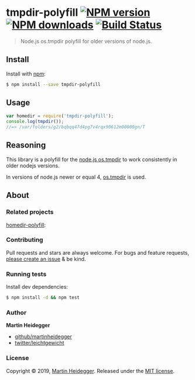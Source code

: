 # tmpdir-polyfill [![NPM version](https://img.shields.io/npm/v/tmpdir-polyfill.svg?style=flat)](https://www.npmjs.com/package/tmpdir-polyfill) [![NPM downloads](https://img.shields.io/npm/dm/tmpdir-polyfill.svg?style=flat)](https://npmjs.org/package/tmpdir-polyfill) [![Build Status](https://img.shields.io/travis/martinheidegger/homedir-polyfill.svg?style=flat&label=Travis)](https://travis-ci.org/martinheidegger/tmpdir-polyfill)

> Node.js os.tmpdir polyfill for older versions of node.js.

## Install

Install with [npm](https://www.npmjs.com/):

```sh
$ npm install --save tmpdir-polyfill
```

## Usage

```js
var homedir = require('tmpdir-polyfill');
console.log(tmpdir());
//=> /var/folders/g2/bqbqq47d4pg7v4rqx90612m00000gn/T
```

## Reasoning

This library is a polyfill for the [node.js os.tmpdir](https://nodejs.org/api/os.html#os_os_tmpdir) to work consistently in older nodejs versions.

In versions of node.js newer or equal 4, [os.tmpdir](https://nodejs.org/api/os.html#os_os_tmpdir) is used.

## About

### Related projects

[homedir-polyfill](https://www.npmjs.com/package/homedir-polyfill): 

### Contributing

Pull requests and stars are always welcome. For bugs and feature requests, [please create an issue](../../issues/new) & be kind.

### Running tests

Install dev dependencies:

```sh
$ npm install -d && npm test
```

### Author

**Martin Heidegger**

* [github/martinheidegger](https://github.com/martinheidegger)
* [twitter/leichtgewicht](http://twitter.com/leichtgewicht)

### License

Copyright © 2019, [Martin Heidegger](https://github.com/martinheidegger).
Released under the [MIT license](LICENSE).

